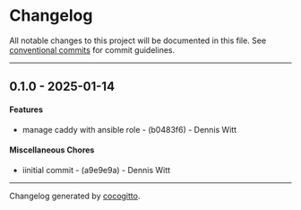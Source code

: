 # Changelog
All notable changes to this project will be documented in this file. See [conventional commits](https://www.conventionalcommits.org/) for commit guidelines.

- - -
## 0.1.0 - 2025-01-14
#### Features
- manage caddy with ansible role - (b0483f6) - Dennis Witt
#### Miscellaneous Chores
- iinitial commit - (a9e9e9a) - Dennis Witt

- - -

Changelog generated by [cocogitto](https://github.com/cocogitto/cocogitto).